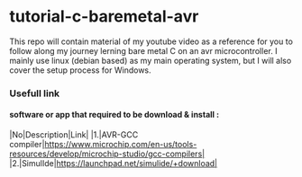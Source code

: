 # tutorial-c-baremetal-avr

This repo will contain material of my youtube video as a reference for you to follow along my journey lerning bare metal C on an avr microcontroller.
I mainly use linux (debian based) as my main operating system, but I will also cover the setup process for Windows.

### Usefull link
#### software or app that required to be download & install : 
|No|Description|Link|
|1.|AVR-GCC compiler|https://www.microchip.com/en-us/tools-resources/develop/microchip-studio/gcc-compilers|
|2.|SimulIde|https://launchpad.net/simulide/+download|
